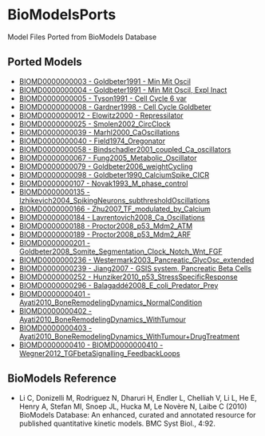 BioModelsPorts
==============

Model Files Ported from BioModels Database

Ported Models
-------------

* [BIOMD0000000003 - Goldbeter1991 - Min Mit Oscil](https://github.com/ecell3-models/BioModelsPorts/tree/master/BIOMD0000000003)
* [BIOMD0000000004 - Goldbeter1991 - Min Mit Oscil, Expl Inact](https://github.com/ecell3-models/BioModelsPorts/tree/master/BIOMD0000000004)
* [BIOMD0000000005 - Tyson1991 - Cell Cycle 6 var](https://github.com/ecell3-models/BioModelsPorts/tree/master/BIOMD0000000005)
* [BIOMD0000000008 - Gardner1998 - Cell Cycle Goldbeter](https://github.com/ecell3-models/BioModelsPorts/tree/master/BIOMD0000000008)
* [BIOMD0000000012 - Elowitz2000 - Repressilator](https://github.com/ecell3-models/BioModelsPorts/tree/master/BIOMD0000000012)
* [BIOMD0000000025 - Smolen2002_CircClock](https://github.com/ecell3-models/BioModelsPorts/tree/master/BIOMD0000000025)
* [BIOMD0000000039 - Marhl2000_CaOscillations](https://github.com/ecell3-models/BioModelsPorts/tree/master/BIOMD0000000039)
* [BIOMD0000000040 - Field1974_Oregonator](https://github.com/ecell3-models/BioModelsPorts/tree/master/BIOMD0000000040)
* [BIOMD0000000058 - Bindschadler2001_coupled_Ca_oscillators](https://github.com/ecell3-models/BioModelsPorts/tree/master/BIOMD0000000058)
* [BIOMD0000000067 - Fung2005_Metabolic_Oscillator](https://github.com/ecell3-models/BioModelsPorts/tree/master/BIOMD0000000067)
* [BIOMD0000000079 - Goldbeter2006_weightCycling](https://github.com/ecell3-models/BioModelsPorts/tree/master/BIOMD0000000079)
* [BIOMD0000000098 - Goldbeter1990_CalciumSpike_CICR](https://github.com/ecell3-models/BioModelsPorts/tree/master/BIOMD0000000098)
* [BIOMD0000000107 - Novak1993_M_phase_control](https://github.com/ecell3-models/BioModelsPorts/tree/master/BIOMD0000000107)
* [BIOMD0000000135 - Izhikevich2004_SpikingNeurons_subthresholdOscillations](https://github.com/ecell3-models/BioModelsPorts/tree/master/BIOMD0000000135)
* [BIOMD0000000166 - Zhu2007_TF_modulated_by_Calcium](https://github.com/ecell3-models/BioModelsPorts/tree/master/BIOMD0000000166)
* [BIOMD0000000184 - Lavrentovich2008_Ca_Oscillations](https://github.com/ecell3-models/BioModelsPorts/tree/master/BIOMD0000000184)
* [BIOMD0000000188 - Proctor2008_p53_Mdm2_ATM](https://github.com/ecell3-models/BioModelsPorts/tree/master/BIOMD0000000188)
* [BIOMD0000000189 - Proctor2008_p53_Mdm2_ARF](https://github.com/ecell3-models/BioModelsPorts/tree/master/BIOMD0000000189)
* [BIOMD0000000201 - Goldbeter2008_Somite_Segmentation_Clock_Notch_Wnt_FGF](https://github.com/ecell3-models/BioModelsPorts/tree/master/BIOMD0000000201)
* [BIOMD0000000236 - Westermark2003_Pancreatic_GlycOsc_extended](https://github.com/ecell3-models/BioModelsPorts/tree/master/BIOMD0000000236)
* [BIOMD0000000239 - Jiang2007 - GSIS system, Pancreatic Beta Cells](https://github.com/ecell3-models/BioModelsPorts/tree/master/BIOMD0000000239)
* [BIOMD0000000252 - Hunziker2010_p53_StressSpecificResponse](https://github.com/ecell3-models/BioModelsPorts/tree/master/BIOMD0000000252)
* [BIOMD0000000296 - Balagaddé2008_E_coli_Predator_Prey](https://github.com/ecell3-models/BioModelsPorts/tree/master/BIOMD0000000296)
* [BIOMD0000000401 - Ayati2010_BoneRemodelingDynamics_NormalCondition](https://github.com/ecell3-models/BioModelsPorts/tree/master/BIOMD0000000401)
* [BIOMD0000000402 - Ayati2010_BoneRemodelingDynamics_WithTumour](https://github.com/ecell3-models/BioModelsPorts/tree/master/BIOMD0000000402)
* [BIOMD0000000403 - Ayati2010_BoneRemodelingDynamics_WithTumour+DrugTreatment](https://github.com/ecell3-models/BioModelsPorts/tree/master/BIOMD0000000403)
* [BIOMD0000000410 - BIOMD0000000410 - Wegner2012_TGFbetaSignalling_FeedbackLoops](https://github.com/ecell3-models/BioModelsPorts/tree/master/BIOMD0000000410)


BioModels Reference
-------------------

* Li C, Donizelli M, Rodriguez N, Dharuri H, Endler L, Chelliah V, Li L, He E, Henry A, Stefan MI, Snoep JL, Hucka M, Le Novère N, Laibe C (2010) BioModels Database: An enhanced, curated and annotated resource for published quantitative kinetic models. BMC Syst Biol., 4:92.